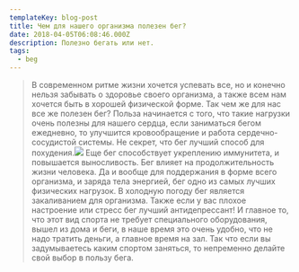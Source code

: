 ```yaml
---
templateKey: blog-post
title: Чем для нашего организма полезен бег?
date: 2018-04-05T06:08:46.000Z
description: Полезно бегать или нет.
tags:
  - beg
---
```

> В современном ритме жизни хочется успевать все, но и конечно нельзя забывать о здоровье своего организма, а также всем нам хочется быть в хорошей физической форме. Так чем же для нас все же полезен бег? Польза начинается с того, что такие нагрузки очень полезны для нашего сердца, если заниматься бегом ежедневно, то улучшится кровообращение и работа сердечно-сосудистой системы. Не секрет, что бег лучший способ для похудения.<img src="http://telegra.ph/file/cc3a73328bd1da728b9f9.jpg"> Еще бег способствует укреплению иммунитета, и повышается выносливость. Бег влияет на продолжительность жизни человека. Да и вообще для поддержания в форме всего организма, и заряда тела энергией, бег одно из самых лучших физических нагрузок. В холодную погоду бег является закаливанием для организма. Также если у вас плохое настроение или стресс бег лучший антидепрессант! И главное то, что этот вид спорта не требует специального оборудования, вышел из дома и беги, в наше время это очень удобно, что не надо тратить деньги, а главное время на зал. Так что если вы задумываетесь каким спортом заняться, то непременно делайте свой выбор в пользу бега.
